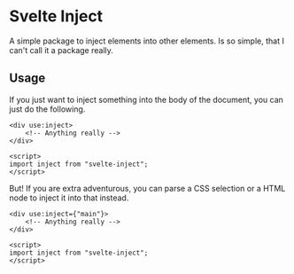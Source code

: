 # Svelte Inject

A simple package to inject elements into other elements. Is so simple, that I can't call it a package really.

## Usage

If you just want to inject something into the body of the document, you can just do the following.

```svelte
<div use:inject>
	<!-- Anything really -->
</div>

<script>
import inject from "svelte-inject";
</script>
```

But! If you are extra adventurous, you can parse a CSS selection or a HTML node to inject it into that instead.

```svelte
<div use:inject={"main"}>
	<!-- Anything really -->
</div>

<script>
import inject from "svelte-inject";
</script>
```

